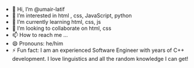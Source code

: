 - 👋 Hi, I’m @umair-latif
- 👀 I’m interested in html , css, JavaScript, python
- 🌱 I’m currently learning html, css, js
- 💞️ I’m looking to collaborate on html, css
- 📫 How to reach me ...
- 😄 Pronouns: he/him
- ⚡ Fun fact: I am an experienced Software Engineer with years of C++ development.  I love linguistics and all the random knowledge I can get!

<!---
umair-latif/umair-latif is a ✨ special ✨ repository because its `README.md` (this file) appears on your GitHub profile.
You can click the Preview link to take a look at your changes.
--->
